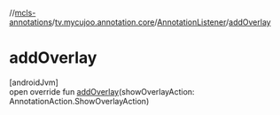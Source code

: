 //[mcls-annotations](../../../index.md)/[tv.mycujoo.annotation.core](../index.md)/[AnnotationListener](index.md)/[addOverlay](add-overlay.md)

# addOverlay

[androidJvm]\
open override fun [addOverlay](add-overlay.md)(showOverlayAction: AnnotationAction.ShowOverlayAction)

